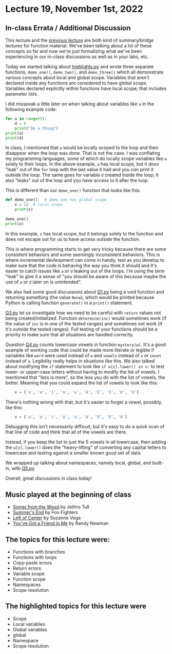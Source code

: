 # Lecture 19, November 1st, 2022

## In-class Errata / Additional Discussion

This lecture and the [previous lecture](../Lecture_18) are both kind of summary/bridge lectures for function material.  We've been talking about a lot of these concepts so far and now we're just formalizing what we've been experiencing in our in-class discussions as well as in your labs, etc.

Today we started talking about [highlights.py](highlights.py) and wrote three separate functions, `demo_one()`, `demo_two()`, and `demo_three()` which all demonstrate various concepts about local and global scope. Variables that aren't declared inside any functions are considered to have global scope.  Variables declared explicitly within functions have local scope; that includes parameter lists.

I did misspeak a little later on when talking about variables like `a` in the following example code:

```python
for a in range(5):
    d = 6
    print("Do a thing")
print(a)
print(d)
```

In class, I mentioned that `a` would be locally scoped to the loop and then disappear when the loop was done.  That is not the case. I was conflating my programming languages, some of which _do_ locally scope variables like `a` solely to their loops. In the above example, `a` has local scope, but it _does_ "leak" out of the `for` loop with the last value it had and you _can_ print it outside the loop. The same goes for variable `d` created inside the loop; it also "leaks" out of the loop and you have access to it after the loop.

This is different than our `demo_one()` function that looks like this:

```python
def demo_one():  # demo_one has global scope
    x = 12  # local scope
    print(x)
    
demo_one()
print(x)
```

In this example, `x` has local scope, but it belongs solely to the function and does not escape out for us to have access outside the function.

This is where programming starts to get very tricky because there are some consistent behaviors and some seemingly inconsistent behaviors. This is where incremental devleopment can come in handy; test as you develop to make sure that the code is behaving the way you think it should and it's easier to catch issues like `a` or `d` leaking out of the loops. I'm using the term "leak" to give it a sense of "you should be aware of this because maybe the use of `a` or `d` later on is unintended".

We also had some good discussions about [Q1.py](Q1.py) being a void function and returning something (the value `None`), which would be printed because Python is calling function `generate()` in a `print()` statement.

[Q3.py](Q3.py) let us investigate how we need to be careful with `return` values not being created/initialized. Function `determine(inc)` would sometimes work (if the value of `inc` is in one of the tested ranges) and sometimes not work (if it's outside the tested ranges).  Full testing of your functions should be a priority to make sure that all situations are handled correctly.

Question [Q4.py](Q4.py) counts lowercase vowels in function `mystery(w)`. It's a good example of working code that could be made more literate or legible if variables like `word` were used instead of `w` and `vowels` instead of `v` or `count` instead of `a`.  Legibility really helps in situations like this.  We also talked about modifying the `if` statement to look like `if w[z].lower() in v:` to test lower- or upper-case letters without having to modify the list of vowels. I mentioned that "less is more", so the less you do with the list of vowels, the better. Meaning that you could expand the list of vowels to look like this:

```python
    v = ['a', 'e', 'i', 'o', 'u', 'A', 'E', 'I', 'O', 'U']
```

There's nothing wrong with that, but it's easier to forget a vowel, possibly, like this:

```python
    v = ['a', 'e', 'i', 'o', 'u', 'A', 'E', 'O', 'U']
```

Debugging this isn't necessarily difficult, but it's easy to do a quick scan of that line of code and think that all of the vowels are there.

Instead, if you keep the list to just the 5 vowels in all lowercase, then adding the `w[z].lower()` does the "heavy-lifting" of converting any capital letters to lowercase and testing against a smaller known good set of data.

We wrapped up talking about namespaces, namely local, global, and built-in, with [Q5.py](Q5.py).

Overall, great discussions in class today!


## Music played at the beginning of class

* [Songs from the Wood](https://www.youtube.com/watch?v=z_BtPxZEwiQ) by Jethro Tull
* [Summer's End](https://www.youtube.com/watch?v=xPNkxL3CTPU) by Foo Fighters
* [Left of Center](https://www.youtube.com/watch?v=9YIBmZjONtA) by Suzanne Vega
* [You've Got a Friend in Me](https://www.youtube.com/watch?v=gRBIMTK73wY) by Randy Newman

## The topics for this lecture were:

* Functions with branches
* Functions with loops
* Copy-paste errors
* Return errors
* Variable scope
* Function scope
* Namespaces
* Scope resolution

## The highlighted topics for this lecture were

* Scope
* Local variables
* Global variables
* global
* Namespace
* Scope resolution
